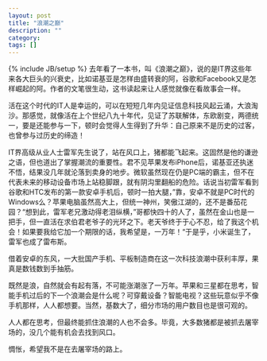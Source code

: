 ```yaml
---
layout: post
title: "浪潮之巅"
description: ""
category: 
tags: []
---
```

{% include JB/setup %}
去年看了一本书，叫《浪潮之巅》，说的是IT界这些年来各大巨头的兴衰史，比如诺基亚是怎样由盛转衰的阿，谷歌和Facebook又是怎样崛起的阿。作者的文笔很生动，这书读起来让人感觉就像在看故事会一样。

活在这个时代的IT人是幸运的，可以在短短几年内见证信息科技风起云涌，大浪淘沙。那感觉，就像活在上个世纪八九十年代，见证了苏联解体，东欧剧变，两德统一，要是还能参与一下，顿时会觉得人生得到了升华：自己原来不是历史的过客，也曾参与过历史的缔造！

<!--more-->

IT界高级从业人士雷军先生说了，站在风口上，猪都能飞起来。这固然是他的谦逊之语，但也道出了掌握潮流的重要性。君不见苹果发布iPhone后，诺基亚还执迷不悟，结果没几年就沦落到卖身的地步。微软虽然现在仍是PC端的霸主，但不在代表未来的移动设备市场上站稳脚跟，就有阴沟里翻船的危险。话说当初雷军看到谷歌和HTC发布的第一款安卓手机后，顿时一拍大腿，”靠，安卓不就是PC时代的Windows么？苹果电脑虽然高大上，但统一神州，笑傲江湖的，还不是番茄花园？“想到此，雷军老兄激动得老泪纵横，”哥都快四十的人了，虽然在金山也是一把手，但一直活在求伯君老爷子的光环之下。老天爷终于于心不忍，给了我这个机会！如果要我给它加一个期限的话，我希望是，一万年！“于是乎，小米诞生了，雷军也成了雷布斯。

借着安卓的东风，一大批国产手机、平板制造商在这一次科技浪潮中获利丰厚，果真是数钱数到手抽筋。         

既然是浪，自然就会有起有落，不可能涨潮涨了一万年。苹果和三星都在思考，智能手机过后的下一个浪潮会是什么呢？可穿戴设备？智能电视？这些玩意似乎不像手机那样，人人都想要。当然，基数大了，细分市场的用户数目也是很可观的。

人人都在思考，但最终能抓住浪潮的人也不会多。毕竟，大多数猪都是被抓去屠宰场的，没几个能有机会去找到风口。

惆怅，希望我不是在去屠宰场的路上。